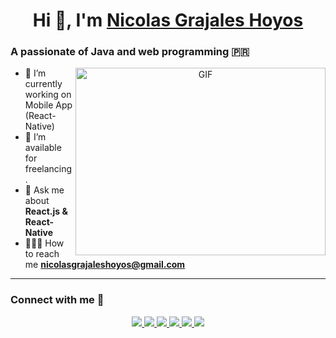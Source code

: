 <h1 align="center">Hi 👋, I'm <a href="https://100rabhcsmc.github.io/Me.io/" target="_blank">Nicolas Grajales Hoyos</a></h1>

### A passionate of Java and web programming 🇵🇷

<a target="_blank" align="center">
  <img align="right" height="300" width="400" alt="GIF" src="https://media.giphy.com/media/SWoSkN6DxTszqIKEqv/giphy.gif">
</a>

- 🌱 I’m currently working on Mobile App (React-Native)
- 🤝 I’m available for freelancing.
- 💬 Ask me about **React.js & React-Native**
- 👨‍👩‍👦 How to reach me **nicolasgrajaleshoyos@gmail.com**

---

### Connect with me 🤝

<p align="center">
  <a href="https://www.linkedin.com/in/nicolas-grajales-hoyos-218711280/" target="_blank">
    <img src="https://img.icons8.com/doodle/40/000000/linkedin--v2.png">
  </a>
  <a href="https://github.com/nicolasgrajaleshoyos" target="_blank">
    <img src="https://img.icons8.com/doodle/40/000000/github--v1.png">
  </a>
  <a href="https://stackoverflow.com/users/24981483/nicolas-grajales-hoyos" target="_blank">
    <img src="https://img.icons8.com/external-tal-revivo-color-tal-revivo/40/000000/external-stack-overflow-is-a-question-and-answer-site-for-professional-logo-color-tal-revivo.png">
  </a>
  <a href="https://instagram.com/100rabhch" target="_blank">
    <img src="https://img.icons8.com/doodle/40/000000/instagram-new--v2.png">
  </a>
  <a href="https://x.com/grajales_hoyos" target="_blank">
    <img src="https://img.icons8.com/doodle/1x/twitter-squared--v2.png">
  </a>
  <a href="https://www.youtube.com/@Nicolas-Dev" target="_blank">
    <img src="https://img.icons8.com/doodle/1x/youtube--v2.png">
  </a>
</p>
